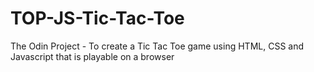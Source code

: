 # TOP-JS-Tic-Tac-Toe

The Odin Project - To create a Tic Tac Toe game using HTML, CSS and Javascript that is playable on a browser
